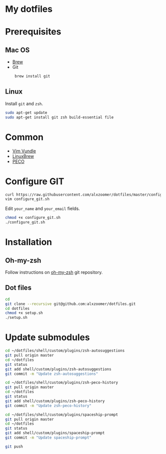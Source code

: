 # My dotfiles

# Prerequisites

## Mac OS
  * [Brew](https://brew.sh/)
  * Git
     ```sh
      brew install git
    ```

## Linux
Install `git` and `zsh`.
```sh
sudo apt-get update
sudo apt-get install git zsh build-essential file
```

# Common
  * [Vim Vundle](https://github.com/VundleVim/Vundle.vim#quick-start)
  * [LinuxBrew](http://linuxbrew.sh/)
  * [PECO](https://github.com/peco/peco)


# Configure GIT
```sh
curl https://raw.githubusercontent.com/alxzoomer/dotfiles/master/configure_git.sh --output configure_git.sh
vim configure_git.sh
```
Edit `your_name` and `your_email` fields.
```sh
chmod +x configure_git.sh
./configure_git.sh
```

# Installation

## Oh-my-zsh
Follow instructions on [oh-my-zsh](https://github.com/robbyrussell/oh-my-zsh) git repository.

## Dot files
```sh
cd
git clone --recursive git@github.com:alxzoomer/dotfiles.git
cd dotfiles
chmod +x setup.sh
./setup.sh
```

# Update submodules
```sh
cd ~/dotfiles/shell/custom/plugins/zsh-autosuggestions
git pull origin master
cd ~/dotfiles
git status
git add shell/custom/plugins/zsh-autosuggestions
git commit -m "Update zsh-autosuggestions"

cd ~/dotfiles/shell/custom/plugins/zsh-peco-history
git pull origin master
cd ~/dotfiles
git status
git add shell/custom/plugins/zsh-peco-history
git commit -m "Update zsh-peco-history"

cd ~/dotfiles/shell/custom/plugins/spaceship-prompt
git pull origin master
cd ~/dotfiles
git status
git add shell/custom/plugins/spaceship-prompt
git commit -m "Update spaceship-prompt"

git push
```